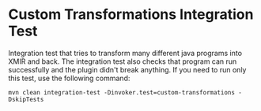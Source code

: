 # Custom Transformations Integration Test

Integration test that tries to transform many different java programs into XMIR
and back. The integration test also checks that program can run successfully and
the plugin didn't break anything. If you need to run only this test, use the
following command:

```shell
mvn clean integration-test -Dinvoker.test=custom-transformations -DskipTests
```